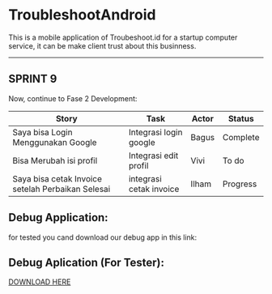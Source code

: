 # TroubleshootAndroid
This is a mobile application of Troubeshoot.id
for a startup computer service, it can be make client trust about this businness.

<hr>

## SPRINT 9
Now, continue to Fase 2 Development:

| Story                 | Task                                                              | Actor | Status   |
|-----------------------|-------------------------------------------------------------------|-------|----------|
| Saya bisa Login Menggunakan Google          | Integrasi login google       | Bagus | Complete |
| Bisa Merubah isi profil      | Integrasi edit profil                                | Vivi  | To do |
| Saya bisa cetak Invoice setelah Perbaikan Selesai           | integrasi cetak invoice            | Ilham | Progress|


## Debug Application:
for tested you cand download our debug app in this link:
## Debug Aplication (For Tester):
[DOWNLOAD HERE](https://drive.google.com/file/d/1FtzZsp3WCAhUh7tuGghWAujCE3wAXEDD/view?usp=sharing)
<br>
<br>


